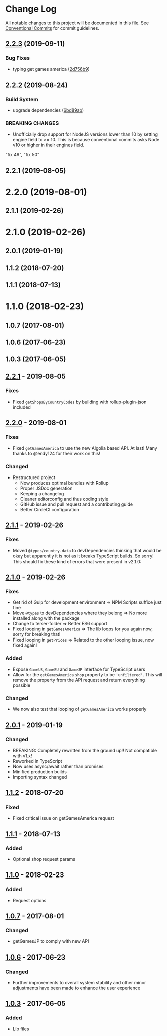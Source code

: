 # Change Log

All notable changes to this project will be documented in this file.
See [Conventional Commits](https://conventionalcommits.org) for commit guidelines.

## [2.2.3](https://github.com/lmmfranco/nintendo-switch-eshop/compare/v2.2.2...v2.2.3) (2019-09-11)


### Bug Fixes

* typing get games america ([2d756b9](https://github.com/lmmfranco/nintendo-switch-eshop/commit/2d756b9))





## 2.2.2 (2019-08-24)


### Build System

* upgrade dependencies ([6bd89ab](https://github.com/lmmfranco/nintendo-switch-eshop/commit/6bd89ab))


### BREAKING CHANGES

* Unofficially drop support for NodeJS versions lower than 10 by setting engine field
to >= 10. This is because conventional commits asks Node v10 or higher in their engines field.

"fix 49", "fix 50"



## 2.2.1 (2019-08-05)



# 2.2.0 (2019-08-01)



## 2.1.1 (2019-02-26)



# 2.1.0 (2019-02-26)



## 2.0.1 (2019-01-19)



## 1.1.2 (2018-07-20)



## 1.1.1 (2018-07-13)



# 1.1.0 (2018-02-23)



## 1.0.7 (2017-08-01)



## 1.0.6 (2017-06-23)



## 1.0.3 (2017-06-05)





## [2.2.1] - 2019-08-05
### Fixes
- Fixed `getShopsByCountryCodes` by building with rollup-plugin-json included

## [2.2.0] - 2019-08-01
### Fixes
- Fixed `getGamesAmerica` to use the new Algolia based API. At last! Many thanks to @endy124 for their work on this!

### Changed
- Restructured project
  - Now produces optimal bundles with Rollup
  - Proper JSDoc generation
  - Keeping a changelog
  - Cleaner editorconfig and thus coding style
  - GitHub issue and pull request and a contributing guide
  - Better CircleCI configuration

## [2.1.1] - 2019-02-26
### Fixes
- Moved `@types/country-data` to devDependencies thinking that would be okay but apparently it is not as it breaks TypeScript builds. So sorry! This should fix these kind of errors that were present in v2.1.0:

## [2.1.0] - 2019-02-26
### Fixes
- Get rid of Gulp for development environment => NPM Scripts suffice just fine
- Move `@types` to devDependencies where they belong => No more installed along with the package
- Change to terser-folder => Better ES6 support
- Fixed looping in `getGamesAmerica` => The lib loops for you again now, sorry for breaking that!
- Fixed looping in `getPrices` => Related to the other looping issue, now fixed again!

### Added
- Expose `GameUS`, `GameEU` and `GameJP` interface for TypeScript users
- Allow for the `getGamesAmerica` `shop` property to be `'unfiltered'`. This will remove the property from the API request and return everything possible

### Changed
- We now also test that looping of `getGamesAmerica` works properly

## [2.0.1] - 2019-01-19
### Changed
- BREAKING: Completely rewritten from the ground up!! Not compatible with v1.x!
- Reworked in TypeScript
- Now uses async/await rather than promises
- Minified production builds
- Importing syntax changed

## [1.1.2] - 2018-07-20
### Fixed
- Fixed critical issue on getGamesAmerica request

## [1.1.1] - 2018-07-13
### Added
- Optional shop request params

## [1.1.0] - 2018-02-23
### Added
- Request options

## [1.0.7] - 2017-08-01
### Changed
- getGamesJP to comply with new API

## [1.0.6] - 2017-06-23
### Changed
- Further improvements to overall system stability and other minor adjustments have been made to enhance the user experience

## [1.0.3] - 2017-06-05
### Added
- Lib files

[2.2.1]: https://github.com/lmmfranco/nintendo-switch-eshop/compare/2.2.0...2.2.1
[2.2.0]: https://github.com/lmmfranco/nintendo-switch-eshop/compare/2.1.1...2.2.0
[2.1.1]: https://github.com/lmmfranco/nintendo-switch-eshop/compare/2.1.0...2.1.1
[2.1.0]: https://github.com/lmmfranco/nintendo-switch-eshop/compare/2.0.1...2.1.0
[2.0.1]: https://github.com/lmmfranco/nintendo-switch-eshop/compare/1.1.2...2.0.1
[1.1.2]: https://github.com/lmmfranco/nintendo-switch-eshop/compare/1.1.1...1.1.2
[1.1.1]: https://github.com/lmmfranco/nintendo-switch-eshop/compare/1.1.0...1.1.1
[1.1.0]: https://github.com/lmmfranco/nintendo-switch-eshop/compare/1.0.7...1.1.0
[1.0.7]: https://github.com/lmmfranco/nintendo-switch-eshop/compare/1.0.6...1.0.7
[1.0.6]: https://github.com/lmmfranco/nintendo-switch-eshop/compare/1.0.3...1.0.6
[1.0.3]: https://github.com/lmmfranco/nintendo-switch-eshop/releases/tag/1.0.3
